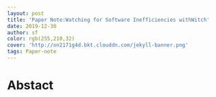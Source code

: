 ```yaml
---
layout: post
title: 'Paper Note:Watching for Software Inefficiencies withWitch'
date: 2019-12-30
author: sf
color: rgb(255,210,32)
cover: 'http://on2171g4d.bkt.clouddn.com/jekyll-banner.png'
tags: Paper-note
---
```


# Abstact #

